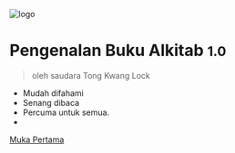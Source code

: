 <!-- _coverpage.md -->

![logo](_media/icon.svg)

# Pengenalan Buku Alkitab <small>1.0</small>

> oleh saudara Tong Kwang Lock

- Mudah difahami
- Senang dibaca
- Percuma untuk semua.
- 
[Muka Pertama](https://melakakini.github.io/docsy/)

